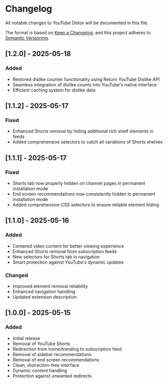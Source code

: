 # Changelog
All notable changes to YouTube Detox will be documented in this file.

The format is based on [Keep a Changelog](https://keepachangelog.com/en/1.0.0/),
and this project adheres to [Semantic Versioning](https://semver.org/spec/v2.0.0.html).

## [1.2.0] - 2025-05-18
### Added
- Restored dislike counter functionality using Return YouTube Dislike API
- Seamless integration of dislike counts into YouTube's native interface
- Efficient caching system for dislike data

## [1.1.2] - 2025-05-17
### Fixed
- Enhanced Shorts removal by hiding additional rich shelf elements in feeds
- Added comprehensive selectors to catch all variations of Shorts shelves

## [1.1.1] - 2025-05-17
### Fixed
- Shorts tab now properly hidden on channel pages in permanent installation mode
- End screen recommendations now consistently hidden in permanent installation mode
- Added comprehensive CSS selectors to ensure reliable element hiding

## [1.1.0] - 2025-05-16
### Added
- Centered video content for better viewing experience
- Enhanced Shorts removal from subscription feeds
- New selectors for Shorts tab in navigation
- Smart protection against YouTube's dynamic updates

### Changed
- Improved element removal reliability
- Enhanced navigation handling
- Updated extension description

## [1.0.0] - 2025-05-15
### Added
- Initial release
- Removal of YouTube Shorts
- Redirection from home/trending to subscription feed
- Removal of sidebar recommendations
- Removal of end screen recommendations
- Clean, distraction-free interface
- Dynamic content handling
- Protection against unwanted redirects 